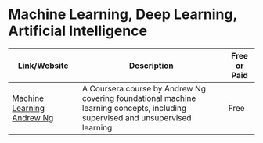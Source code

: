 # Machine Learning, Deep Learning, Artificial Intelligence

| Link/Website                                                      | Description                                                  | Free or Paid |
| ------------------------------------------------------------ | ------------------------------------------------------------ | ------- |
| [Machine Learning Andrew Ng](https://www.coursera.org/learn/machine-learning) | A Coursera course by Andrew Ng covering foundational machine learning concepts, including supervised and unsupervised learning. | Free |
